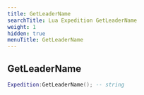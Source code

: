 ```yaml
---
title: GetLeaderName
searchTitle: Lua Expedition GetLeaderName
weight: 1
hidden: true
menuTitle: GetLeaderName
---
```

## GetLeaderName
```lua
Expedition:GetLeaderName(); -- string
```